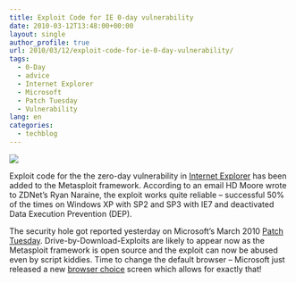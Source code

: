 ```yaml
---
title: Exploit Code for IE 0-day vulnerability
date: 2010-03-12T13:48:00+00:00
layout: single
author_profile: true
url: 2010/03/12/exploit-code-for-ie-0-day-vulnerability/
tags:
  - 0-Day
  - advice
  - Internet Explorer
  - Microsoft
  - Patch Tuesday
  - Vulnerability
lang: en
categories: 
  - techblog
---
```

[![](http://2.bp.blogspot.com/_vaUVXcmC3OI/S5o-Isc7XUI/AAAAAAAABQk/RVBIBToKD2Y/s640/microsoft_logo.jpg)](http://2.bp.blogspot.com/_vaUVXcmC3OI/S5o-Isc7XUI/AAAAAAAABQk/RVBIBToKD2Y/s1600-h/microsoft_logo.jpg)

Exploit code for the the zero-day vulnerability in [Internet Explorer](http://www.microsoft.com/technet/security/advisory/981374.mspx) has been added to the Metasploit framework. According to an email HD Moore wrote to ZDNet’s Ryan Naraine, the exploit works quite reliable – successful 50% of the times on Windows XP with SP2 and SP3 with IE7 and deactivated Data Execution Prevention (DEP).

The security hole got reported yesterday on Microsoft’s March 2010 [Patch Tuesday](http://boelectronic.blogspot.com/2010/03/microsoft-patch-tuesday-march-2010.html). Drive-by-Download-Exploits are likely to appear now as the Metasploit framework is open source and the exploit can now be abused even by script kiddies. Time to change the default browser – Microsoft just released a new [browser choice](http://boelectronic.blogspot.com/2010/03/browser-choice.html) screen which allows for exactly that!